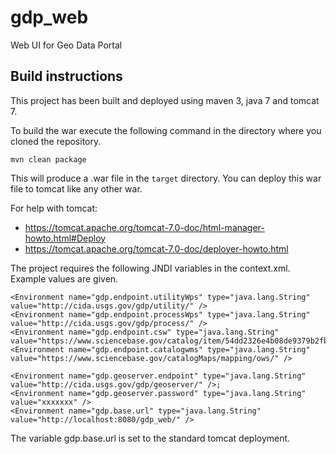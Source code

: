 # gdp_web
Web UI for Geo Data Portal

## Build instructions ##
This project has been built and deployed using maven 3, java 7 and tomcat 7.

To build the war execute the following command in the directory where you cloned the repository.
```
mvn clean package
```

This will produce a .war file in the `target` directory. You can deploy this war file to tomcat like any other war.

For help with tomcat:
* https://tomcat.apache.org/tomcat-7.0-doc/html-manager-howto.html#Deploy
* https://tomcat.apache.org/tomcat-7.0-doc/deployer-howto.html

The project requires the following JNDI variables in the context.xml. Example values are given.
```
<Environment name="gdp.endpoint.utilityWps" type="java.lang.String" value="http://cida.usgs.gov/gdp/utility/" />
<Environment name="gdp.endpoint.processWps" type="java.lang.String" value="http://cida.usgs.gov/gdp/process/" />
<Environment name="gdp.endpoint.csw" type="java.lang.String" value="https://www.sciencebase.gov/catalog/item/54dd2326e4b08de9379b2fb1/csw"/>
<Environment name="gdp.endpoint.catalogwms" type="java.lang.String" value="https://www.sciencebase.gov/catalogMaps/mapping/ows/" />

<Environment name="gdp.geoserver.endpoint" type="java.lang.String" value="http://cida.usgs.gov/gdp/geoserver/" />;
<Environment name="gdp.geoserver.password" type="java.lang.String" value="xxxxxxx" />
<Environment name="gdp.base.url" type="java.lang.String" value="http://localhost:8080/gdp_web/" />
```
The variable gdp.base.url is set to the standard tomcat deployment. 


